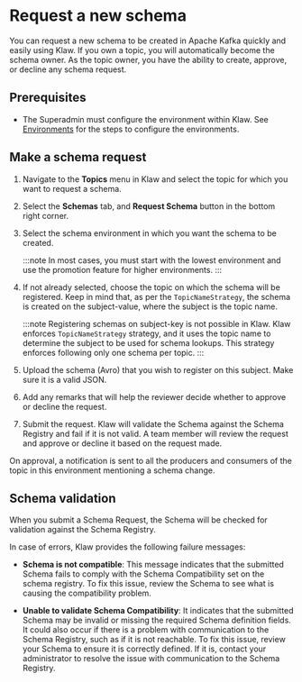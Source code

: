# Request a new schema

You can request a new schema to be created in Apache Kafka quickly and easily
using Klaw. If you own a topic, you will automatically become the schema
owner. As the topic owner, you have the ability to create, approve, or
decline any schema request.

## Prerequisites

- The Superadmin must configure the environment within Klaw. See
  [Environments](../../Concepts/clusters-environments.md) for the steps to configure the environments.

## Make a schema request

1. Navigate to the **Topics** menu in Klaw and select the topic for
   which you want to request a schema.
2. Select the **Schemas** tab, and **Request Schema** button in the
   bottom right corner.
3. Select the schema environment in which you want the schema to be
   created.

   :::note
   In most cases, you must start with the lowest environment and use the
   promotion feature for higher environments.
   :::

4. If not already selected, choose the topic on which the schema will
   be registered. Keep in mind that, as per the `TopicNameStrategy`,
   the schema is created on the subject-value, where the subject is the
   topic name.

   :::note
   Registering schemas on subject-key is not possible in Klaw. Klaw enforces `TopicNameStrategy` strategy, and it uses
   the topic name to determine the subject to be used for schema lookups. This strategy enforces following only one
   schema per topic.
   :::

5. Upload the schema (Avro) that you wish to register on this subject.
   Make sure it is a valid JSON.
6. Add any remarks that will help the reviewer decide whether to
   approve or decline the request.
7. Submit the request. Klaw will validate the Schema against the Schema
   Registry and fail if it is not valid. A team member will review the
   request and approve or decline it based on the request made.

On approval, a notification is sent to all the producers and consumers of the topic in this environment mentioning a
schema change.

## Schema validation

When you submit a Schema Request, the Schema will be checked for
validation against the Schema Registry.

In case of errors, Klaw provides the following failure messages:

- **Schema is not compatible**: This message indicates that the submitted
  Schema fails to comply with the Schema Compatibility set on the schema
  registry. To fix this issue, review the Schema to see what is causing
  the compatibility problem.

- **Unable to validate Schema
  Compatibility**: It indicates that the submitted Schema may be invalid
  or missing the required Schema definition fields. It could also occur if
  there is a problem with communication to the Schema Registry, such as if
  it is not reachable. To fix this issue, review your Schema to ensure it
  is correctly defined. If it is, contact your administrator to resolve
  the issue with communication to the Schema Registry.
